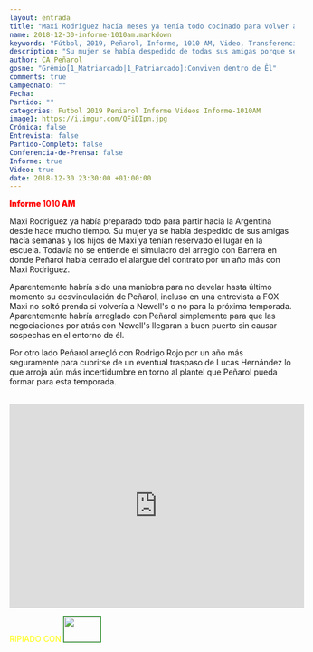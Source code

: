 ```yaml
---
layout: entrada
title: "Maxi Rodriguez hacía meses ya tenía todo cocinado para volver a Newell's"
name: 2018-12-30-informe-1010am.markdown
keywords: "Fútbol, 2019, Peñarol, Informe, 1010 AM, Video, Transferencias, Negociaciones, Mercado de Pases, Pretemporada 2019, Maxi Rodriguez"
description: "Su mujer se había despedido de todas sus amigas porque se iban y a los hijos ya les habían reservado lugar en la escuela en Rosario, aparte se arregló con Rodrigo Rojo para el 2019, Informe Peñarol"
author: CA Peñarol
gosne: "Grêmio[1_Matriarcado|1_Patriarcado]:Conviven dentro de Êl"
comments: true
Campeonato: ""
Fecha:
Partido: ""
categories: Futbol 2019 Peniarol Informe Videos Informe-1010AM
image1: https://i.imgur.com/QFiDIpn.jpg
Crónica: false
Entrevista: false
Partido-Completo: false
Conferencia-de-Prensa: false
Informe: true
Video: true
date: 2018-12-30 23:30:00 +01:00:00
---
```

<!---https://i.imgur.com/6AhlLin.png
Campeonato: <span>{{ page.Campeonato }}</span><br>
Fecha: <span>{{ page.Fecha }}</span><br>
Encuentro: <span>{{ page.Partido }}</span><br>-->
<span style="color:red;font-weight:900">Informe **1010** AM</span>

Maxi Rodriguez ya había preparado todo para partir hacia la Argentina desde hace mucho tiempo. Su mujer ya se había despedido de sus amigas hacía semanas y los hijos de Maxi ya tenían reservado el lugar en la escuela. Todavía no se entiende el simulacro del arreglo con Barrera en donde Peñarol había cerrado el alargue del contrato por un año más con Maxi Rodriguez.

Aparentemente habría sido una maniobra para no develar hasta último momento su desvinculación de Peñarol, incluso en una entrevista a FOX Maxi no soltó prenda si volvería a Newell's o no para la próxima temporada. Aparentemente habría arreglado con Peñarol simplemente para que las negociaciones por atrás con Newell's llegaran a buen puerto sin causar sospechas en el entorno de él.

Por otro lado Peñarol arregló con Rodrigo Rojo por un año más seguramente para cubrirse de un eventual traspaso de Lucas Hernández lo que arroja aún más incertidumbre en torno al plantel que Peñarol pueda formar para esta temporada.

<br>

<iframe width="521" height="360" src="https://www.youtube.com/embed/wwitKH6gHlc" frameborder="0" allow="accelerometer; autoplay; encrypted-media; gyroscope; picture-in-picture" allowfullscreen></iframe>

<br>

<span style="color:yellow;">RIPIADO CON</span> <a href="http://ffmpeg.org"><img src="{{ site.url }}/images/ffmpeg.png" width="65px" height="45px" style="border:1px solid green;"></a>
